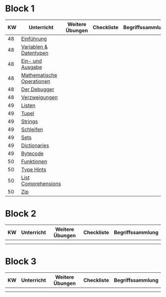 # Block 1

| KW | Unterricht                                                          | Weitere Übungen | Checkliste | Begriffssammlung |
|----|---------------------------------------------------------------------|-----------------|------------|------------------|
| 48 | [Einführung](python_grundlagen/python_grundlagen.md)                |                 |            |                  |
| 48 | [Variablen & Datentypen](python_grundlagen/variablen_datentypen.md) |                 |            |                  |
| 48 | [Ein- und Ausgabe](python_grundlagen/input_output.md)               |                 |            |                  |
| 48 | [Mathematische Operationen](python_grundlagen/math_operations.md)   |                 |            |                  |
| 48 | [Der Debugger](python_grundlagen/debugging.md)                      |                 |            |                  |
| 48 | [Verzweigungen](python_grundlagen/if_elif_else.md)                  |                 |            |                  |
| 49 | [Listen](python_grundlagen/lists.md)                                |                 |            |                  |
| 49 | [Tupel](python_grundlagen/tupel.md)                                 |                 |            |                  |
| 49 | [Strings](python_grundlagen/strings.md)                             |                 |            |                  |
| 49 | [Schleifen](python_grundlagen/loops.md)                             |                 |            |                  |
| 49 | [Sets](python_grundlagen/sets.md)                                   |                 |            |                  |
| 49 | [Dictionaries](python_grundlagen/dictionaries.md)                   |                 |            |                  |
| 49 | [Bytecode](python_grundlagen/bytecode.md)                           |                 |            |                  |
| 50 | [Funktionen](python_grundlagen/functions.md)                        |                 |            |                  |
| 50 | [Type Hints](python_grundlagen/type_hints.md)                       |                 |            |                  |
| 50 | [List Comprehensions](python_grundlagen/list_comp.md)               |                 |            |                  |
| 50 | [Zip](python_grundlagen/zip.md)                                     |                 |            |                  |

# Block 2

| KW | Unterricht | Weitere Übungen | Checkliste | Begriffssammlung |
|----|------------|-----------------|------------|------------------|
|    |            |                 |            |                  |
|    |            |                 |            |                  |

# Block 3

| KW | Unterricht | Weitere Übungen | Checkliste | Begriffssammlung |
|----|------------|-----------------|------------|------------------|
|    |            |                 |            |                  |
|    |            |                 |            |                  |


